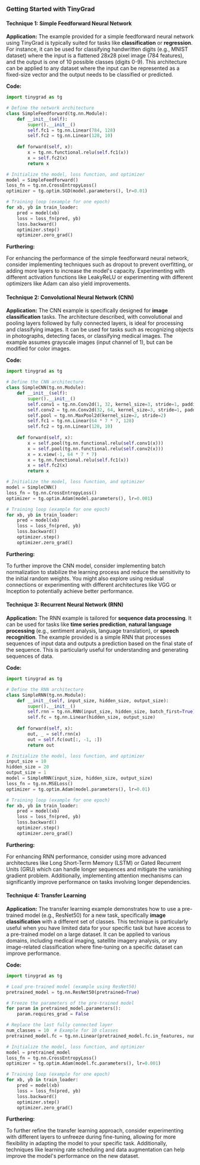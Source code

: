 ### Getting Started with TinyGrad

#### Technique 1: Simple Feedforward Neural Network

**Application:** The example provided for a simple feedforward neural network using TinyGrad is typically suited for tasks like **classification** or **regression**. For instance, it can be used for classifying handwritten digits (e.g., MNIST dataset) where the input is a flattened 28x28 pixel image (784 features), and the output is one of 10 possible classes (digits 0-9). This architecture can be applied to any dataset where the input can be represented as a fixed-size vector and the output needs to be classified or predicted.

**Code:**

```python
import tinygrad as tg

# Define the network architecture
class SimpleFeedforward(tg.nn.Module):
    def __init__(self):
        super().__init__()
        self.fc1 = tg.nn.Linear(784, 128)
        self.fc2 = tg.nn.Linear(128, 10)
    
    def forward(self, x):
        x = tg.nn.functional.relu(self.fc1(x))
        x = self.fc2(x)
        return x

# Initialize the model, loss function, and optimizer
model = SimpleFeedforward()
loss_fn = tg.nn.CrossEntropyLoss()
optimizer = tg.optim.SGD(model.parameters(), lr=0.01)

# Training loop (example for one epoch)
for xb, yb in train_loader:
    pred = model(xb)
    loss = loss_fn(pred, yb)
    loss.backward()
    optimizer.step()
    optimizer.zero_grad()
```

**Furthering:**

For enhancing the performance of the simple feedforward neural network, consider implementing techniques such as dropout to prevent overfitting, or adding more layers to increase the model's capacity. Experimenting with different activation functions like LeakyReLU or experimenting with different optimizers like Adam can also yield improvements.

#### Technique 2: Convolutional Neural Network (CNN)

**Application:** The CNN example is specifically designed for **image classification** tasks. The architecture described, with convolutional and pooling layers followed by fully connected layers, is ideal for processing and classifying images. It can be used for tasks such as recognizing objects in photographs, detecting faces, or classifying medical images. The example assumes grayscale images (input channel of 1), but can be modified for color images.

**Code:**

```python
import tinygrad as tg

# Define the CNN architecture
class SimpleCNN(tg.nn.Module):
    def __init__(self):
        super().__init__()
        self.conv1 = tg.nn.Conv2d(1, 32, kernel_size=3, stride=1, padding=1)
        self.conv2 = tg.nn.Conv2d(32, 64, kernel_size=3, stride=1, padding=1)
        self.pool = tg.nn.MaxPool2d(kernel_size=2, stride=2)
        self.fc1 = tg.nn.Linear(64 * 7 * 7, 128)
        self.fc2 = tg.nn.Linear(128, 10)
    
    def forward(self, x):
        x = self.pool(tg.nn.functional.relu(self.conv1(x)))
        x = self.pool(tg.nn.functional.relu(self.conv2(x)))
        x = x.view(-1, 64 * 7 * 7)
        x = tg.nn.functional.relu(self.fc1(x))
        x = self.fc2(x)
        return x

# Initialize the model, loss function, and optimizer
model = SimpleCNN()
loss_fn = tg.nn.CrossEntropyLoss()
optimizer = tg.optim.Adam(model.parameters(), lr=0.001)

# Training loop (example for one epoch)
for xb, yb in train_loader:
    pred = model(xb)
    loss = loss_fn(pred, yb)
    loss.backward()
    optimizer.step()
    optimizer.zero_grad()
```

**Furthering:**

To further improve the CNN model, consider implementing batch normalization to stabilize the learning process and reduce the sensitivity to the initial random weights. You might also explore using residual connections or experimenting with different architectures like VGG or Inception to potentially achieve better performance.

#### Technique 3: Recurrent Neural Network (RNN)

**Application:** The RNN example is tailored for **sequence data processing**. It can be used for tasks like **time series prediction**, **natural language processing** (e.g., sentiment analysis, language translation), or **speech recognition**. The example provided is a simple RNN that processes sequences of input data and outputs a prediction based on the final state of the sequence. This is particularly useful for understanding and generating sequences of data.

**Code:**

```python
import tinygrad as tg

# Define the RNN architecture
class SimpleRNN(tg.nn.Module):
    def __init__(self, input_size, hidden_size, output_size):
        super().__init__()
        self.rnn = tg.nn.RNN(input_size, hidden_size, batch_first=True)
        self.fc = tg.nn.Linear(hidden_size, output_size)
    
    def forward(self, x):
        out, _ = self.rnn(x)
        out = self.fc(out[:, -1, :])
        return out

# Initialize the model, loss function, and optimizer
input_size = 10
hidden_size = 20
output_size = 1
model = SimpleRNN(input_size, hidden_size, output_size)
loss_fn = tg.nn.MSELoss()
optimizer = tg.optim.Adam(model.parameters(), lr=0.01)

# Training loop (example for one epoch)
for xb, yb in train_loader:
    pred = model(xb)
    loss = loss_fn(pred, yb)
    loss.backward()
    optimizer.step()
    optimizer.zero_grad()
```

**Furthering:**

For enhancing RNN performance, consider using more advanced architectures like Long Short-Term Memory (LSTM) or Gated Recurrent Units (GRU) which can handle longer sequences and mitigate the vanishing gradient problem. Additionally, implementing attention mechanisms can significantly improve performance on tasks involving longer dependencies.

#### Technique 4: Transfer Learning

**Application:** The transfer learning example demonstrates how to use a pre-trained model (e.g., ResNet50) for a new task, specifically **image classification** with a different set of classes. This technique is particularly useful when you have limited data for your specific task but have access to a pre-trained model on a large dataset. It can be applied to various domains, including medical imaging, satellite imagery analysis, or any image-related classification where fine-tuning on a specific dataset can improve performance.

**Code:**

```python
import tinygrad as tg

# Load pre-trained model (example using ResNet50)
pretrained_model = tg.nn.ResNet50(pretrained=True)

# Freeze the parameters of the pre-trained model
for param in pretrained_model.parameters():
    param.requires_grad = False

# Replace the last fully connected layer
num_classes = 10  # Example for 10 classes
pretrained_model.fc = tg.nn.Linear(pretrained_model.fc.in_features, num_classes)

# Initialize the model, loss function, and optimizer
model = pretrained_model
loss_fn = tg.nn.CrossEntropyLoss()
optimizer = tg.optim.Adam(model.fc.parameters(), lr=0.001)

# Training loop (example for one epoch)
for xb, yb in train_loader:
    pred = model(xb)
    loss = loss_fn(pred, yb)
    loss.backward()
    optimizer.step()
    optimizer.zero_grad()
```

**Furthering:**

To further refine the transfer learning approach, consider experimenting with different layers to unfreeze during fine-tuning, allowing for more flexibility in adapting the model to your specific task. Additionally, techniques like learning rate scheduling and data augmentation can help improve the model's performance on the new dataset.

